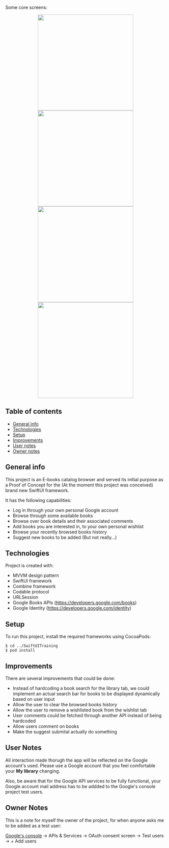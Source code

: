 Some core screens:

<p align = "center">
<img src="README-images/Login.png" width="300"> <img src="README-images/Home.png" width="300">
<img src="README-images/Book-Detail.png" width="300"> <img src="README-images/Wishlist-Recent.png" width="300">
</p>

## Table of contents
* [General info](#general-info)
* [Technologies](#technologies)
* [Setup](#setup)
* [Improvements](#improvements)
* [User notes](#user-notes)
* [Owner notes](#owner-notes)

## General info
This project is an E-books catalog browser and served its initial purpose as a Proof of Concept for the (At the moment this project was conceived) brand new SwiftUI framework.

It has the following capabilities:
* Log in through your own personal Google account
* Browse through some available books
* Browse over book details and their associated comments
* Add books you are interested in, to your own personal wishlist 
* Browse your recently browsed books history
* Suggest new books to be added (But not really...)
	
## Technologies
Project is created with:
* MVVM design pattern
* SwiftUI framework
* Combine framework
* Codable protocol
* URLSession
* Google Books APIs (https://developers.google.com/books)
* Google Identity (https://developers.google.com/identity)
	
## Setup
To run this project, install the required frameworks using CocoaPods:

```
$ cd ../SwiftUITraining
$ pod install
```

## Improvements
There are several improvements that could be done:

* Instead of hardcoding a book search for the library tab, we could implement an actual search bar for books to be displayed dynamically based on user input
* Allow the user to clear the browsed books history
* Allow the user to remove a wishlisted book from the wishlist tab
* User comments could be fetched through another API instead of being hardcoded
* Allow users comment on books
* Make the suggest submital actually do something

## User Notes
All interaction made thorugh the app will be reflected on the Google account's used. Please use a Google account that you feel comfortable your **My library** changing.

Also, be aware that for the Google API services to be fully functional, your Google account mail address has to be addded to the Google's console project test users.

## Owner Notes
This is a note for myself the owner of the project, for when anyone asks me to be added as a test user:

[Google's console](https://console.cloud.google.com) -> APIs & Services -> OAuth consent screen -> Test users -> + Add users
